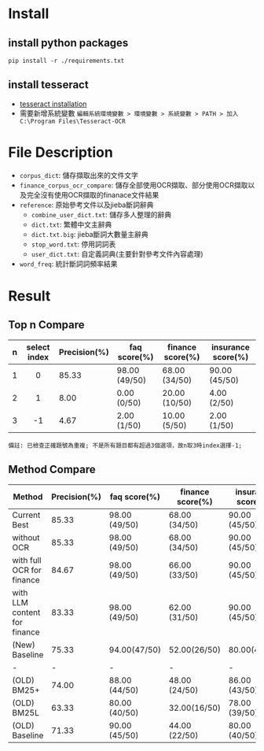 # Install
## install python packages
```commandline
pip install -r ./requirements.txt
```

## install tesseract
- [tesseract installation](https://tesseract-ocr.github.io/tessdoc/Installation.html)
- 需要新增系統變數 `編輯系統環境變數 > 環境變數 > 系統變數 > PATH > 加入 C:\Program Files\Tesseract-OCR`

# File Description
- `corpus_dict`: 儲存擷取出來的文件文字
- `finance_corpus_ocr_compare`: 儲存全部使用OCR擷取、部分使用OCR擷取以及完全沒有使用OCR擷取的finanace文件結果
- `reference`: 原始參考文件以及jieba斷詞辭典
  - `combine_user_dict.txt`: 儲存多人整理的辭典
  - `dict.txt`: 繁體中文主辭典
  - `dict.txt.big`: jieba斷詞大數量主辭典
  - `stop_word.txt`: 停用詞詞表
  - `user_dict.txt`: 自定義詞典(主要針對參考文件內容處理)
- `word_freq`: 統計斷詞詞頻率結果

# Result
## Top n Compare
| n | select index | Precision(%) | faq score(%)  | finance score(%) | insurance score(%) |
|---|:------------:|--------------|---------------|------------------|--------------------|
| 1 |      0       | 85.33        | 98.00 (49/50) | 68.00 (34/50)    | 90.00 (45/50)      |
| 2 |      1       | 8.00         | 0.00 (0/50)   | 20.00 (10/50)    | 4.00 (2/50)        |
| 3 |      -1      | 4.67         | 2.00 (1/50)   | 10.00 (5/50)     | 2.00 (1/50)        |

`備註: 已檢查正確題號為重複; 不是所有題目都有超過3個選項，故n取3時index選擇-1;`

## Method Compare
| Method                       | Precision(%) | faq score(%)  | finance score(%) | insurance score(%) |
|------------------------------|--------------|---------------|------------------|--------------------|
| Current Best                 | 85.33        | 98.00 (49/50) | 68.00 (34/50)    | 90.00 (45/50)      |
| without OCR                  | 85.33        | 98.00 (49/50) | 68.00 (34/50)    | 90.00 (45/50)      |
| with full OCR for finance    | 84.67        | 98.00 (49/50) | 66.00 (33/50)    | 90.00 (45/50)      |
| with LLM content for finance | 83.33        | 98.00 (49/50) | 62.00 (31/50)    | 90.00 (45/50)      |
| (New) Baseline               | 75.33        | 94.00(47/50)  | 52.00(26/50)     | 80.00(40/50)       |
| -                            | -            | -             | -                | -                  |
| (OLD) BM25+                  | 74.00        | 88.00 (44/50) | 48.00 (24/50)    | 86.00 (43/50)      |
| (OLD) BM25L                  | 63.33        | 80.00 (40/50) | 32.00(16/50)     | 78.00 (39/50)      |
| (OLD) Baseline               | 71.33        | 90.00 (45/50) | 44.00 (22/50)    | 80.00 (40/50)      |
